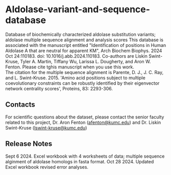 # Aldolase-variant-and-sequence-database
Database of biochemically characterized aldolase substitution variants; aldolase multiple sequence alignment and analysis scores
This database is associated with the manuscript entitled "Identification of positions in Human Aldolase A that are neutral for apparent KM", Arch Biochem Biophys. 2024 Oct 24:110183. doi: 10.1016/j.abb.2024.110183.  Co-authors are Liskin Swint-Kruse, Tyler A. Martin, Tiffany Wu, Larissa L. Dougherty, and Aron W. Fenton.   Please cite tghis manuscript when you use this work.  
The citation for the multiple sequence alignment is Parente, D. J., J. C. Ray, and L. Swint-Kruse. 2015. 'Amino acid positions subject to multiple coevolutionary constraints can be robustly identified by their eigenvector network centrality scores', Proteins, 83: 2293-306.

## Contacts
For scientific questions about the dataset, please contact the senior faculty related to this project, Dr. Aron Fenton (afenton@kumc.edu) and Dr. Liskin Swint-Kruse (lswint-kruse@kumc.edu)

## Release Notes
Sept 6 2024. Excel workbook with 4 worksheets of data; multiple sequence alginment of aldolase homologs in fasta format.
Oct 28 2024.  Updated Excel workbook revised error analyses.
